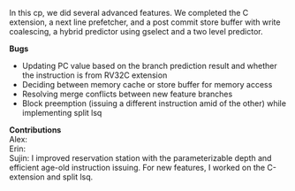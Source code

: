 In this cp, we did several advanced features. We completed the C extension, a next line prefetcher, and a post commit store buffer with write coalescing, 
a hybrid predictor using gselect and a two level predictor. 

**Bugs**
- Updating PC value based on the branch prediction result and whether the instruction is from RV32C extension
- Deciding between memory cache or store buffer for memory access
- Resolving merge conflicts between new feature branches
- Block preemption (issuing a different instruction amid of the other) while implementing split lsq

**Contributions**\
Alex: \
Erin: \
Sujin: I improved reservation station with the parameterizable depth and efficient age-old instruction issuing. 
For new features, I worked on the C-extension and split lsq.
